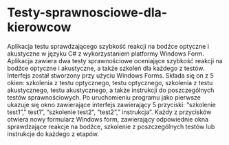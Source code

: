 # Testy-sprawnosciowe-dla-kierowcow
 Aplikacja testu sprawdzającego szybkość reakcji na bodźce optyczne i akustyczne w języku C# z wykorzystaniem platformy Windows Form. Aplikacja zawiera dwa testy sprawnościowe oceniające szybkość reakcji na bodźce optyczne i akustyczne, a także szkoleń dla każdego z testów.
Interfejs został stworzony przy użyciu Windows Forms. Składa się on z 5 okien:
szkolenia z testu optycznego, testu optycznego, szkolenia z testu akustycznego, testu akustycznego, a także instrukcji do poszczególnych testów sprawnościowych.
Po uruchomieniu programu jako pierwsze ukazuje się okno zawierające interfejs zawierający 5 przyciski: “szkolenie test1”,” test1”, “szkolenie test2”, “test2”,” instrukcja”.
Każdy z przycisków otwiera nowy formularz Windows form, zawierający odpowiednie okna sprawdzające reakcje na bodźce, szkolenie z poszczególnych testów lub instrukcje do każdego z etapów.
